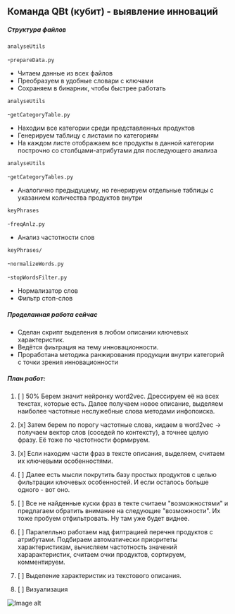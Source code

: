 ## Команда QBt (кубит) - выявление инноваций
##### Структура файлов
`analyseUtils`

-`prepareData.py`

- Читаем данные из всех файлов
- Преобразуем в удобные словари с ключами
- Сохраняем в бинарник, чтобы быстрее работать

`analyseUtils`

-`getCategoryTable.py`

- Находим все категории среди представленных продуктов
- Генерируем таблицу с листами по категориям
- На каждом листе отображаем все продукты в данной категории построчно со столбцами-атрибутами для последующего анализа

`analyseUtils`

-`getCategoryTables.py`

- Аналогично предыдущему, но генерируем отдельные таблицы с указанием количества продуктов внутри


`keyPhrases`

-`freqAnlz.py`

- Анализ частотности слов


`keyPhrases/`

-`normalizeWords.py`

-`stopWordsFilter.py`

- Нормализатор слов
- Фильтр стоп-слов

##### Проделанная работа сейчас
- Сделан скрипт выделения в любом описании ключевых характеристик.
- Ведётся фиьтрация на тему инновационности.
- Проработана методика ранжирования продукции внутри категорий с точки зрения инновационности

##### План работ:

1. [ ] 50% Берем значит нейронку word2vec. Дрессируем её на всех текстах, которые есть. Далее получаем новое описание, выделяем наиболее частотные неслужебные слова методами инфопоиска. 

2. [x] Затем берем по порогу частотные слова, кидаем в word2vec -> получаем вектор слов (соседей по контексту), а точнее целую фразу. Её тоже по частотности формируем. 

3. [x] Если находим части фраз в тексте описания, выделяем, считаем их ключевыми особенностями. 

4. [ ] Далее есть мысли покрутить базу простых продуктов с целью фильтрации ключевых особенностей. И если осталось больше одного - вот оно.

5. [ ] Все не найденные куски фраз в текте считаем "возможностями" и предлагаем обратить внимание на следующие "возможности". Их тоже пробуем отфильтровать. Ну там уже будет виднее.

6. [ ] Паралелльно работаем над филтрацией перечня продуктов с атрибутами. Подбираем автоматически приоритеты характеристикам, вычисляем частотность значений харарактеристик, считаем очки продуктов, сортируем, комментируем.

7. [ ] Выделение характеристик из текстового описания.

8. [ ] Визуализация

![Image alt](./commando.gif)